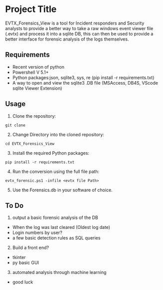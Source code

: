 
# Project Title

EVTX_Forensics_View is a tool for Incident responders and Security analysts to provide a better way to take a raw windows event viewer file (.evtx) and process it into a sqlite DB, this can then be used to provide a better interface for forensic analysis of the logs themselves.



## Requirements
* Recent version of python 
* Powershell V 5.1+
* Python packages:json, sqlite3, sys, re (pip install -r requirements.txt)
* A way to open and view the sqlite3 .DB file (MSAccess, DB4S, VScode sqlite Viewer Extension)
## Usage
1. Clone the repository:
```
git clone 
```
2. Change Directory into the cloned repository:
```
cd EVTX_Forensics_View
```
3. Install the required Python packages:
```
pip install -r requirements.txt
```
4. Run the conversion using the full file path:
```
evtx_forensic.ps1 -infile <evtx file Path>
```
5. Use the Forensics.db in your software of choice.
## To Do
1. output a basic forensic analysis of the DB 
- When the log was last cleared (Oldest log date)
- Login numbers by user?
- a few basic detection rules as SQL queries 
2. Build a front end? 
- tkinter 
- py basic GUI 
3. automated analysis through machine learning 
- good luck 


